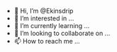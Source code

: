 - 👋 Hi, I’m @Ekinsdrip
- 👀 I’m interested in ...
- 🌱 I’m currently learning ...
- 💞️ I’m looking to collaborate on ...
- 📫 How to reach me ...

<!---
Ekinsdrip/Ekinsdrip is a ✨ special ✨ repository because its `README.md` (this file) appears on your GitHub profile.
You can click the Preview link to take a look at your changes.
--->
